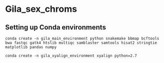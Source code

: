 # Gila_sex_chroms

## Setting up Conda environments
```
conda create -n gila_main_environment python snakemake bbmap bcftools bwa fastqc gatk4 htslib multiqc samblaster samtools hisat2 stringtie matplotlib pandas numpy

conda create -n gila_xyalign_environment xyalign python=2.7

```
